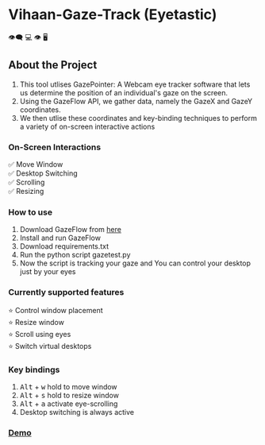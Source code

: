# Vihaan-Gaze-Track (Eyetastic)
:eye_speech_bubble: :computer: :eye: :desktop_computer:

## About the Project
1. This tool utlises GazePointer: A Webcam eye tracker software that lets us determine the position of an individual's gaze on the screen. 
2. Using the GazeFlow API, we gather data, namely the GazeX and GazeY coordinates.
3. We then utlise these coordinates and key-binding techniques to perform a variety of on-screen interactive actions 

### On-Screen Interactions<br/>
 ✅ Move Window<br/>
 ✅ Desktop Switching<br/>
 ✅ Scrolling<br/>
 ✅ Resizing<br/>


### How to use
1. Download GazeFlow from [here](https://drive.google.com/file/d/1yuGFHnPVP8hCV2-qC6-u1R9OtL0Bzhre/view?usp=sharing)
2. Install and run GazeFlow
3. Download requirements.txt
4. Run the python script gazetest.py
5. Now the script is tracking your gaze and You can control your desktop just by your eyes


### Currently supported features<br/>
 ⭐️ Control window placement<br/>
 ⭐️ Resize window<br/>
 ⭐️ Scroll using eyes<br/>
 ⭐️ Switch virtual desktops<br/>

### Key bindings
1. <kbd>Alt</kbd> + <kbd>w</kbd> hold to move window
2. <kbd>Alt</kbd> + <kbd>s</kbd> hold to resize window
3. <kbd>Alt</kbd> + <kbd>a</kbd> activate eye-scrolling
4. Desktop switching is always active<br/>

### [Demo](https://www.youtube.com/watch?v=wi_Zo3Xchi8)
